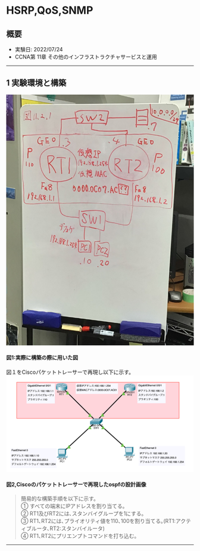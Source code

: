 # HSRP,QoS,SNMP

## 概要
- 実験日: 2022/07/24
- CCNA第 11章 その他のインフラストラクチャサービスと運用

---
## 1 実験環境と構築

!["実験画像"](./images/20220824-infrastructureServicesImg/20220824-infrastructureServices_1.jpg)
#### 図1:実際に構築の際に用いた図
図１をCiscoパケットトレーサーで再現し以下に示す。
!["Ciscoのパケットトレーサーで再現したospfの設計画像"](./images/20220824-infrastructureServicesImg/20220824-infrastructureServices_2.png)
#### 図2,Ciscoのパケットトレーサーで再現したospfの設計画像

> 簡易的な構築手順を以下に示す。<br>
>   ① すべての端末にIPアドレスを割り当てる｡<br>
>   ② RT1及びRT2には､スタンバイグループを1にする｡<br>
>   ③ RT1､RT2には､プライオリティ値を110､100を割り当てる｡(RT1:アクティブルータ､RT2:スタンバイルータ)<br>
>   ④ RT1､RT2にプリエンプトコマンドを打ち込む｡<br>
---

